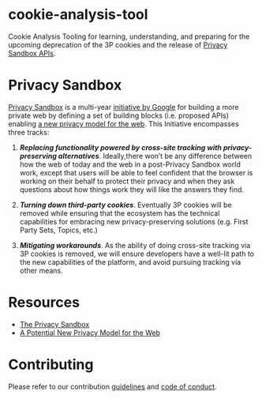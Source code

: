 # cookie-analysis-tool
Cookie Analysis Tooling for learning, understanding, and preparing for the upcoming deprecation of the 3P cookies and the release of [Privacy Sandbox APIs](https://privacysandbox.com/open-web/#proposals-for-the-web).

# Privacy Sandbox

[Privacy Sandbox](https://privacysandbox.com/) is a multi-year [initiative by Google](https://developer.chrome.com/docs/privacy-sandbox/overview/) for building a more private web by defining a set of building blocks (i.e. proposed APIs) enabling [a new privacy model for the web](https://github.com/michaelkleber/privacy-model). This Initiative encompasses three tracks:

1. ***Replacing functionality powered by cross-site tracking with privacy-preserving alternatives***. Ideally,there won’t be any difference between how the web of today and the web in a post-Privacy Sandbox world work, except that users will be able to feel confident that the browser is working on their behalf to protect their privacy and when they ask questions about how things work they will like the answers they find.

2. ***Turning down third-party cookies***. Eventually 3P cookies will be removed while  ensuring that the ecosystem has the technical capabilities for embracing new privacy-preserving solutions (e.g. First Party Sets, Topics, etc.)

3. ***Mitigating workarounds***. As the ability of doing cross-site tracking via 3P cookies is removed, we will ensure developers have a well-lit path to the new capabilities of the platform, and avoid pursuing tracking via other means. 


# Resources

* [The Privacy Sandbox](https://privacysandbox.com/)
* [A Potential New Privacy Model for the Web](https://github.com/michaelkleber/privacy-model)

# Contributing
Please refer to our contribution [guidelines](docs/CONTRIBUTING.md) and [code of conduct](docs/code-of-conduct.md).
